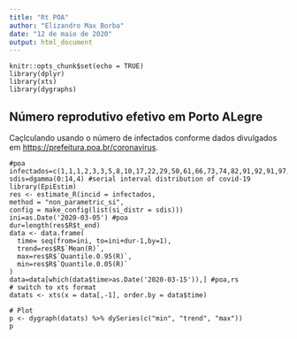 ```yaml
---
title: "Rt POA"
author: "Elizandro Max Borba"
date: "12 de maio de 2020"
output: html_document
---
```


```{r setup, include=FALSE}
knitr::opts_chunk$set(echo = TRUE)
library(dplyr)
library(xts)
library(dygraphs)
```

## Número reprodutivo efetivo em Porto ALegre

Caçlculando usando o número de infectados conforme dados divulgados em  <https://prefeitura.poa.br/coronavirus>.


```{r all, echo=FALSE, warning=FALSE}
#poa
infectados=c(1,1,1,2,3,3,5,8,10,17,22,29,50,61,66,73,74,82,91,92,91,97,99,114,125,136,162,179,187,185,186,194,195,183,181,186,194,185,188,171,172,187,189,190,198,209,204,206,208,190,185,184,189,187,170,178,185,186,191,194,186,167,159,178,191,179,192,215)
sdis=dgamma(0:14,4) #serial interval distribution of covid-19
library(EpiEstim)
res <- estimate_R(incid = infectados,
method = "non_parametric_si",
config = make_config(list(si_distr = sdis)))
ini=as.Date('2020-03-05') #poa
dur=length(res$R$t_end)
data <- data.frame(
  time= seq(from=ini, to=ini+dur-1,by=1),
  trend=res$R$`Mean(R)`, 
  max=res$R$`Quantile.0.95(R)`, 
  min=res$R$`Quantile.0.05(R)`
)
data=data[which(data$time>as.Date('2020-03-15')),] #poa,rs
# switch to xts format
datats <- xts(x = data[,-1], order.by = data$time)

# Plot
p <- dygraph(datats) %>% dySeries(c("min", "trend", "max"))
p
```
